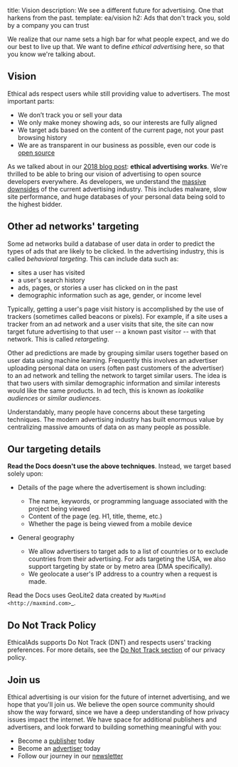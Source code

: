 title: Vision
description: We see a different future for advertising. One that harkens from the past.
template: ea/vision
h2: Ads that don't track you, sold by a company you can trust

We realize that our name sets a high bar for what people expect,
and we do our best to live up that.
We want to define _ethical advertising_ here,
so that you know we're talking about.

## Vision

Ethical ads respect users while still providing value to advertisers.
The most important parts:

* We don’t track you or sell your data
* We only make money showing ads, so our interests are fully aligned
* We target ads based on the content of the current page, not your past browsing history
* We are as transparent in our business as possible, even our code is [open source](https://github.com/readthedocs/ethical-ad-server/)

As we talked about in our [2018 blog post](https://blog.readthedocs.com/ethical-advertising-works/): **ethical advertising works**.
We're thrilled to be able to bring our vision of advertising to open source developers everywhere.
As developers,
we understand the [massive downsides](http://idlewords.com/talks/what_happens_next_will_amaze_you.htm) of the current advertising industry.
This includes malware,
slow site performance,
and huge databases of your personal data being sold to the highest bidder.

## Other ad networks' targeting

Some ad networks build a database of user data in order to predict the types
of ads that are likely to be clicked.
In the advertising industry, this is called *behavioral targeting*.
This can include data such as:

* sites a user has visited
* a user's search history
* ads, pages, or stories a user has clicked on in the past
* demographic information such as age, gender, or income level

Typically, getting a user's page visit history is accomplished by the use of trackers
(sometimes called beacons or pixels).
For example, if a site uses a tracker from an ad network and a user visits that site,
the site can now target future advertising to that user -- a known past visitor --
with that network. This is called *retargeting*.

Other ad predictions are made by grouping similar users
together based on user data using machine learning.
Frequently this involves an advertiser uploading personal data on users
(often past customers of the advertiser)
to an ad network and telling the network to target similar users.
The idea is that two users with similar demographic information
and similar interests would like the same products.
In ad tech, this is known as *lookalike audiences* or *similar audiences*.

Understandably, many people have concerns about these targeting techniques.
The modern advertising industry has built enormous value by centralizing
massive amounts of data on as many people as possible.


## Our targeting details

**Read the Docs doesn't use the above techniques**.
Instead, we target based solely upon:

* Details of the page where the advertisement is shown including:

  * The name, keywords, or programming language associated with the project being viewed
  * Content of the page (eg. H1, title, theme, etc.)
  * Whether the page is being viewed from a mobile device

* General geography

  * We allow advertisers to target ads to a list of countries or to exclude
    countries from their advertising. For ads targeting the USA, we also support
    targeting by state or by metro area (DMA specifically).
  * We geolocate a user's IP address to a country when a request is made.

Read the Docs uses GeoLite2 data created by `MaxMind <http://maxmind.com>`_.


## Do Not Track Policy

EthicalAds supports Do Not Track (DNT) and respects users' tracking preferences.
For more details, see the [Do Not Track section](/privacy-policy/#our-use-of-cookies-and-tracking)
of our privacy policy.


## Join us

Ethical advertising is our vision for the future of internet advertising,
and we hope that you'll join us.
We believe the open source community should show the way forward,
since we have a deep understanding of how privacy issues impact the internet.
We have space for additional publishers and advertisers,
and look forward to building something meaningful with you:

* Become a [publisher](/publishers/) today
* Become an [advertiser](/advertisers/) today
* Follow our journey in our [newsletter](https://ethicalads.us3.list-manage.com/subscribe/post?u=a6a22369cc2b356379cf789ca&id=79ffb01d18)
